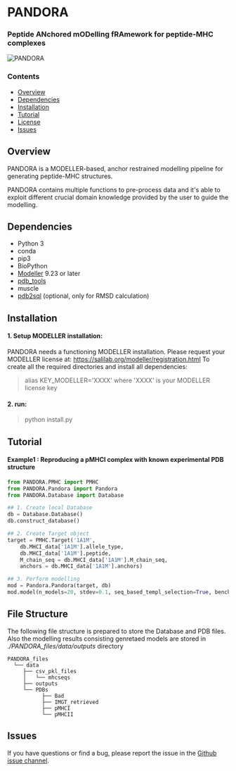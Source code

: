 # PANDORA
### Peptide ANchored mODelling fRAmework for peptide-MHC complexes


![PANDORA](https://github.com/DarioMarzella/PANDORA/blob/issue_90/flowchart_pMHCI.png?raw=true)

### Contents

- [Overview](#overview)
- [Dependencies](#dependencies)
- [Installation](#installation)
- [Tutorial](#tutorial)
- [License](./LICENSE)
- [Issues](#issues)

## Overview

PANDORA is a MODELLER-based, anchor restrained modelling pipeline for generating peptide-MHC structures.

PANDORA contains multiple functions to pre-process data and it's able to exploit different crucial domain knowledge provided by the user to guide the modelling.


## Dependencies

- Python 3
- conda
- pip3
- BioPython
- [Modeller](https://salilab.org/modeller/download_installation.html) 9.23 or later
- [pdb_tools](https://github.com/haddocking/pdb-tools)
- muscle
- [pdb2sql](https://github.com/DeepRank/pdb2sql) (optional, only for RMSD calculation)

## Installation

#### 1. Setup MODELLER installation:
PANDORA needs a functioning MODELLER installation. Please request your MODELLER license at: https://salilab.org/modeller/registration.html
To create all the required directories and install all dependencies:

> alias KEY_MODELLER='XXXX'
where 'XXXX' is your MODELLER license key

#### 2. run:
> python install.py

## Tutorial

#### Example1 : Reproducing a pMHCI complex with known experimental PDB structure

```python
from PANDORA.PMHC import PMHC
from PANDORA.Pandora import Pandora
from PANDORA.Database import Database

## 1. Create local Database
db = Database.Database()
db.construct_database()

## 2. Create Target object
target = PMHC.Target('1A1M',
    db.MHCI_data['1A1M'].allele_type,
    db.MHCI_data['1A1M'].peptide,
    M_chain_seq = db.MHCI_data['1A1M'].M_chain_seq,
    anchors = db.MHCI_data['1A1M'].anchors)

## 3. Perform modelling
mod = Pandora.Pandora(target, db)
mod.model(n_models=20, stdev=0.1, seq_based_templ_selection=True, benchmark=False)
```
## File Structure

The following file structure is prepared to store the Database and PDB files.
Also the modelling results consisting genretaed models are stored in *./PANDORA_files/data/outputs* directory
```
PANDORA_files
  └── data
     ├── csv_pkl_files
     │   └── mhcseqs
     ├── outputs
     └── PDBs
           ├── Bad
           ├── IMGT_retrieved
           ├── pMHCI
           └── pMHCII
```

## Issues

If you have questions or find a bug, please report the issue in the [Github issue channel](https://github.com/DarioMarzella/PANDORA/issues).
